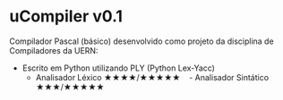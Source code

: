 # uCompiler v0.1

Compilador Pascal (básico) desenvolvido como projeto da disciplina de Compiladores da UERN:

  - Escrito em Python utilizando PLY (Python Lex-Yacc)
    - Analisador Léxico ★★★★/★★★★★
    - Analisador Sintático ★★★/★★★★★
